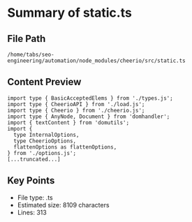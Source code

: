 # Summary of static.ts
  
## File Path
`/home/tabs/seo-engineering/automation/node_modules/cheerio/src/static.ts`

## Content Preview
```
import type { BasicAcceptedElems } from './types.js';
import type { CheerioAPI } from './load.js';
import type { Cheerio } from './cheerio.js';
import type { AnyNode, Document } from 'domhandler';
import { textContent } from 'domutils';
import {
  type InternalOptions,
  type CheerioOptions,
  flattenOptions as flattenOptions,
} from './options.js';
[...truncated...]
```

## Key Points
- File type: .ts
- Estimated size: 8109 characters
- Lines: 313
